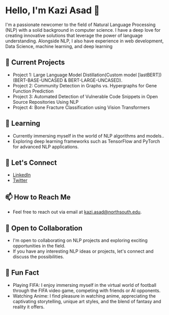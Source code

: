 # Hello, I'm Kazi Asad 👋

I'm a passionate newcomer to the field of Natural Language Processing (NLP) with a solid background in computer science. I have a deep love for creating innovative solutions that leverage the power of language understanding. Alongside NLP, I also have experience in web development, Data Science, machine learning, and deep learning

## 🔭 Current Projects

- Project 1:  Large Language Model Distillation(Custom model [lastBERT]) (BERT-BASE-UNCASED & BERT-LARGE-UNCASED).
- Project 2: Community Detection in Graphs vs. Hypergraphs for Gene Function Prediction
- Project 3: Automated Detection of Vulnerable Code Snippets in Open Source Repositories Using NLP
- Project 4: Bone Fracture Classification using Vision Transformers

## 🌱 Learning

- Currently immersing myself in the world of NLP algorithms and models..
- Exploring deep learning frameworks such as TensorFlow and PyTorch for advanced NLP applications.

## 💬 Let's Connect

- [LinkedIn](https://www.linkedin.com/in/kaziasadcse/)
- [Twitter](https://twitter.com/ImKaziAsad)

## 📫 How to Reach Me

- Feel free to reach out via email at [kazi.asad@northsouth.edu](mailto:kazi.asad@northsouth.edu).

## 🤝 Open to Collaboration

- I'm open to collaborating on NLP projects and exploring exciting opportunities in the field.
- If you have any interesting NLP ideas or projects, let's connect and discuss the possibilities.

## 🌟 Fun Fact

- Playing FIFA: I enjoy immersing myself in the virtual world of football through the FIFA video game, competing with friends or AI opponents.
- Watching Anime: I find pleasure in watching anime, appreciating the captivating storytelling, unique art styles, and the blend of fantasy and reality it offers.

<!-- ![GitHub Contributions](https://github-readme-stats.vercel.app/api?username=donnowhattodo) -->


